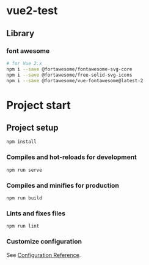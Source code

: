 # vue2-test

## Library

### font awesome

```bash
# for Vue 2.x
npm i --save @fortawesome/fontawesome-svg-core
npm i --save @fortawesome/free-solid-svg-icons
npm i --save @fortawesome/vue-fontawesome@latest-2
```

# Project start

## Project setup

```
npm install
```

### Compiles and hot-reloads for development

```
npm run serve
```

### Compiles and minifies for production

```
npm run build
```

### Lints and fixes files

```
npm run lint
```

### Customize configuration

See [Configuration Reference](https://cli.vuejs.org/config/).
